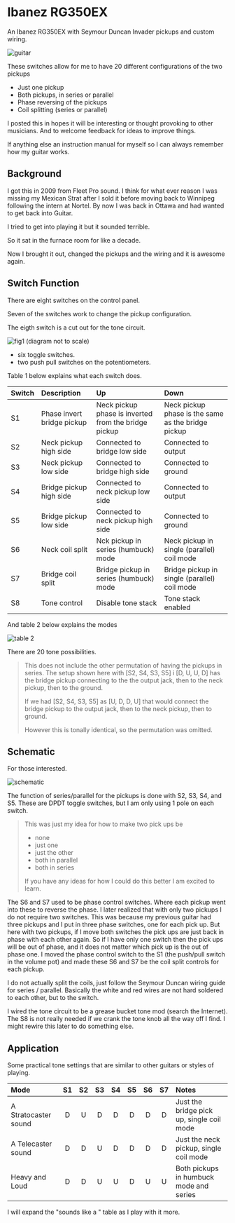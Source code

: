 # Ibanez RG350EX

An Ibanez RG350EX with Seymour Duncan Invader pickups and custom wiring.

![guitar](doc/v2_configuration.jpg)

These switches allow for me to have 20 different configurations of the two pickups

* Just one pickup
* Both pickups, in series or parallel
* Phase reversing of the pickups
* Coil splitting (series or parallel)

I posted this in hopes it will be interesting or thought provoking to other musicians. And to welcome feedback for ideas to improve things.

If anything else an instruction manual for myself so I can always remember how my guitar works.

## Background

I got this in 2009 from Fleet Pro sound. I think for what ever reason I was missing my Mexican Strat after I sold it before moving back to Winnipeg following the intern at Nortel. By now I was back in Ottawa and had wanted to get back into Guitar.

I tried to get into playing it but it sounded terrible.

So it sat in the furnace room for like a decade.

Now I brought it out, changed the pickups and the wiring and it is awesome again.

## Switch Function

There are eight switches on the control panel.

Seven of the switches work to change the pickup configuration.

The eigth switch is a cut out for the tone circuit.

![fig1](doc/switch_configuration.png)
(diagram not to scale)

* six toggle switches.
* two push pull switches on the potentiometers.

Table 1 below explains what each switch does.


| Switch | Description                | Up | Down |
|:-------|:---------------------------|:---|:-----|
| S1     | Phase invert bridge pickup | Neck pickup phase is inverted from the bridge pickup | Neck pickup phase is the same as the bridge pickup |
| S2     | Neck pickup high side      | Connected to bridge low side | Connected to output
| S3     | Neck pickup low side       | Connected to bridge high side | Connected to ground
| S4     | Bridge pickup high side    | Connected to neck pickup low side | Connected to output |
| S5     | Bridge pickup low side     | Connected to neck pickup high side | Connected to ground |
| S6     | Neck coil split            | Nck pickup in series (humbuck) mode | Neck pickup in single (parallel) coil mode |
| S7     | Bridge coil split          | Bridge pickup in series (humbuck) mode | Bridge pickup in single (parallel) coil mode |
| S8     | Tone control               | Disable tone stack | Tone stack enabled |

And table 2 below explains the modes

![table 2](doc/switch_modes.png)

There are 20 tone possibilities.

> This does not include the other permutation of having the pickups in series. The setup shown here with [S2, S4, S3, S5] i [D, U, U, D] has the bridge pickup connecting to the the output jack, then to the neck pickup, then to the ground.
>
> If we had [S2, S4, S3, S5] as [U, D, D, U] that would connect the bridge pickup to the output jack, then to the neck pickup, then to ground.
>
> However this is tonally identical, so the permutation was omitted.

## Schematic

For those interested.

![schematic](doc/schematic_v2.png)

The function of series/parallel for the pickups is done with S2, S3, S4, and S5. These are DPDT toggle switches, but I am only using 1 pole on each switch.

> This was just my idea for how to make two pick ups be
> * none
> * just one
> * just the other
> * both in parallel
> * both in series
>
> If you have any ideas for how I could do this better I am excited to learn.

The S6 and S7 used to be phase control switches. Where each pickup went into these to reverse the phase. I later realized that with only two pickups I do not require two switches. This was because my previous guitar had three pickups and I put in three phase switches, one for each pick up. But here with two pickups, if I move both switches the pick ups are just back in phase with each other again. So if I have only one switch then the pick ups will be out of phase, and it does not matter which pick up is the out of phase one. I moved the phase control switch to the S1 (the push/pull switch in the volume pot) and made these S6 and S7 be the coil split controls for each pickup.

I do not actually split the coils, just follow the Seymour Duncan wiring guide for series / parallel. Basically the white and red wires are not hard soldered to each other, but to the switch.

I wired the tone circuit to be a grease bucket tone mod (search the Internet). The S8 is not really needed if we crank the tone knob all the way off I find. I might rewire this later to do something else.

## Application

Some practical tone settings that are similar to other guitars or styles of playing.

| Mode                 | S1 | S2 | S3 | S4 | S5 | S6 | S7 | Notes |
|:---------------------|:--:|:--:|:--:|:--:|:--:|:--:|:--:|:------|
| A Stratocaster sound | D  | U  | D  | D  | D  | D  | D  | Just the bridge pick up, single coil mode |
| A Telecaster sound   | D  | D  | U  | D  | D  | D  | D  | Just the neck pickup, single coil mode |
| Heavy and Loud       | D  | D  | U  | U  | D  | U  | U  | Both pickups in humbuck mode and series |

I will expand the "sounds like a " table as I play with it more.